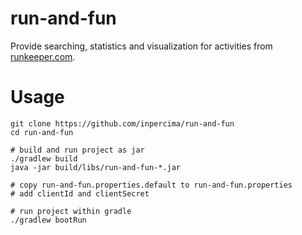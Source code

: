 # run-and-fun

Provide searching, statistics and visualization for activities from [runkeeper.com](http://runkeeper.com).

# Usage

	git clone https://github.com/inpercima/run-and-fun
    cd run-and-fun

    # build and run project as jar
    ./gradlew build
    java -jar build/libs/run-and-fun-*.jar

    # copy run-and-fun.properties.default to run-and-fun.properties
    # add clientId and clientSecret

    # run project within gradle
    ./gradlew bootRun
